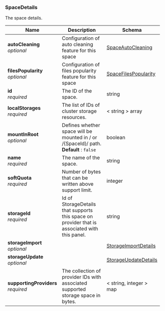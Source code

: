 
<a name="spacedetails"></a>
### SpaceDetails
The space details.


|Name|Description|Schema|
|---|---|---|
|**autoCleaning**  <br>*optional*|Configuration of auto cleaning feature for this space|[SpaceAutoCleaning](SpaceAutoCleaning.md#spaceautocleaning)|
|**filesPopularity**  <br>*optional*|Configuration of files popularity feature for this space|[SpaceFilesPopularity](SpaceFilesPopularity.md#spacefilespopularity)|
|**id**  <br>*required*|The ID of the space.|string|
|**localStorages**  <br>*required*|The list of IDs of cluster storage resources.|< string > array|
|**mountInRoot**  <br>*optional*|Defines whether space will be mounted in / or /{SpaceId}/ path.  <br>**Default** : `false`|boolean|
|**name**  <br>*required*|The name of the space.|string|
|**softQuota**  <br>*required*|Number of bytes that can be written above support limit.|integer|
|**storageId**  <br>*required*|Id of StorageDetails that supports this space on provider that is associated with this panel.|string|
|**storageImport**  <br>*optional*||[StorageImportDetails](StorageImportDetails.md#storageimportdetails)|
|**storageUpdate**  <br>*optional*||[StorageUpdateDetails](StorageUpdateDetails.md#storageupdatedetails)|
|**supportingProviders**  <br>*required*|The collection of provider IDs with associated supported storage space in bytes.|< string, integer > map|



